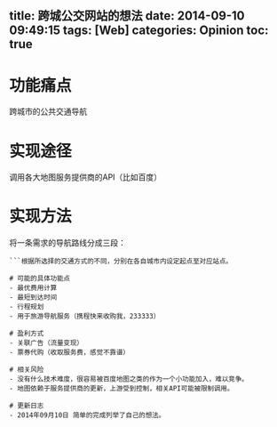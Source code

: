 title: 跨城公交网站的想法
date: 2014-09-10 09:49:15
tags: [Web]
categories: Opinion
toc: true
---
# 功能痛点
跨城市的公共交通导航

# 实现途径
调用各大地图服务提供商的API（比如百度）

# 实现方法
将一条需求的导航路线分成三段：
```出发城市->城市之间的长途交通（长途汽车，火车，飞机，轮船）->到达城市
```根据所选择的交通方式的不同，分别在各自城市内设定起点至对应站点。

# 可能的具体功能点
- 最优费用计算
- 最短到达时间
- 行程规划
- 用于旅游导航服务（携程快来收购我，233333）

# 盈利方式
- 关联广告（流量变现）
- 票券代购（收取服务费，感觉不靠谱）

# 相关风险
- 没有什么技术难度，很容易被百度地图之类的作为一个小功能加入，难以竞争。
- 地图依赖于服务提供商的更新，上游受到控制，相关API可能被限制调用。

# 更新日志
- 2014年09月10日 简单的完成列举了自己的想法。